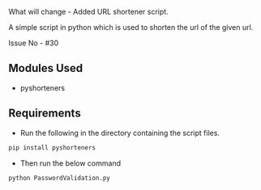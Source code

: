 What will change - Added URL shortener script.

A simple script in python which is used to shorten the url of the given url.

Issue No - #30

## Modules Used

- pyshorteners

## Requirements

- Run the following in the directory containing the script files.

```bash
pip install pyshorteners
```

- Then run the below command 

```bash
python PasswordValidation.py
```
